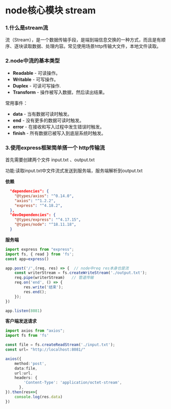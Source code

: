 
# node核心模块 stream

### 1.什么是stream流

流（Stream），是一个数据传输手段，是端到端信息交换的一种方式，而且是有顺序、逐块读取数据、处理内容。常见使用场景http传输大文件，本地文件读取。

### 2.node中流的基本类型

- **Readable** - 可读操作。
- **Writable** - 可写操作。
- **Duplex** - 可读可写操作.
- **Transform** - 操作被写入数据，然后读出结果。

常用事件：

- **data** - 当有数据可读时触发。
- **end** - 没有更多的数据可读时触发。
- **error** - 在接收和写入过程中发生错误时触发。
- **finish** - 所有数据已被写入到底层系统时触发。

### 3.使用express框架简单搭一个 http传输流

首先需要创建两个文件 input.txt 、output.txt

功能:读取input.txt中文件流式发送到服务端，服务端解析到output.txt



**依赖**

```json
  "dependencies": {
    "@types/axios": "^0.14.0",
    "axios": "^1.2.2",
    "express": "^4.18.2",
  },
  "devDependencies": {
    "@types/express": "^4.17.15",
    "@types/node": "^18.11.18",
  }
```

**服务端**

```typescript
import express from "express";
import fs, { read } from 'fs';
const app=express()

app.post('/',(req, res) => {  // node中req res本身也是流
    const writerStream = fs.createWriteStream('./output.txt');
    req.pipe(writerStream)   // 管道传输 
    req.on('end', () => {
        res.write('结束');
        res.end();
    });
})

app.listen(8081)
```

**客户端发送请求**

```typescript
import axios from "axios";
import fs from 'fs'

const file = fs.createReadStream('./input.txt');
const url= "http://localhost:8081/"

axios({
    method:'post',
    data:file,
    url:url,
    headers: {
        'Content-Type': 'application/octet-stream',
      },
}).then(res=>{
    console.log(res.data)
})
```



